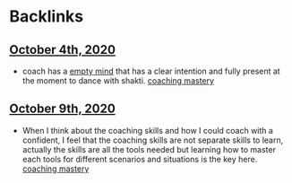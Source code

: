 
# Backlinks
## [October 4th, 2020](<October 4th, 2020.md>)
- coach has a [empty mind](<empty mind.md>) that has a clear intention and fully present at the moment to dance with shakti. [coaching mastery](<coaching mastery.md>)

## [October 9th, 2020](<October 9th, 2020.md>)
- When I think about the coaching skills and how I could coach with a confident, I feel that the coaching skills are not separate skills to learn, actually the skills are all the tools needed but learning how to master each tools for different scenarios and situations is the key here. [coaching mastery](<coaching mastery.md>)

